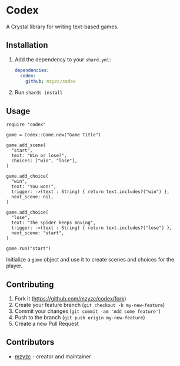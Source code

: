 # Codex

A Crystal library for writing text-based games.

## Installation

1. Add the dependency to your `shard.yml`:

   ```yaml
   dependencies:
     codex:
       github: mzyzc/codex
   ```

2. Run `shards install`

## Usage

```crystal
require "codex"

game = Codex::Game.new("Game Title")

game.add_scene(
  "start",
  text: "Win or lose?",
  choices: ["win", "lose"],
)

game.add_choice(
  "win",
  text: "You won!",
  trigger: ->(text : String) { return text.includes?("win") },
  next_scene: nil,
)

game.add_choice(
  "lose",
  text: "The spider keeps moving",
  trigger: ->(text : String) { return text.includes?("lose") },
  next_scene: "start",
)

game.run("start")
```

Initialize a `game` object and use it to create scenes and choices for the player.

## Contributing

1. Fork it (<https://github.com/mzyzc/codex/fork>)
2. Create your feature branch (`git checkout -b my-new-feature`)
3. Commit your changes (`git commit -am 'Add some feature'`)
4. Push to the branch (`git push origin my-new-feature`)
5. Create a new Pull Request

## Contributors

- [mzyzc](https://github.com/your-github-user) - creator and maintainer
